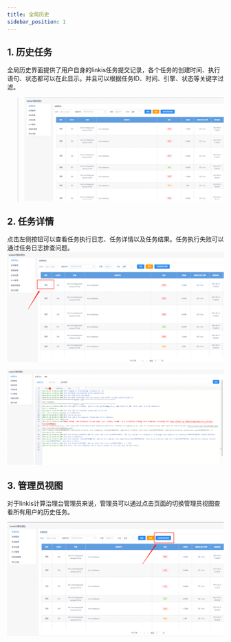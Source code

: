 ```yaml
---
title: 全局历史
sidebar_position: 1
---
```


## 1. 历史任务

全局历史界面提供了用户自身的linkis任务提交记录，各个任务的创建时间、执行语句、状态都可以在此显示。并且可以根据任务ID、时间、引擎、状态等关键字过滤。

>   ![](../images/history-interface.png)


## 2. 任务详情
点击左侧按钮可以查看任务执行日志、任务详情以及任务结果。任务执行失败可以通过任务日志排查问题。
![../images/image2.png](../images/global-history.png)


![./media/image3.png](../images/task-log.png)

## 3. 管理员视图
对于linkis计算治理台管理员来说，管理员可以通过点击页面的切换管理员视图查看所有用户的历史任务。

![./media/image4.png](../images/administrator-view.png)

